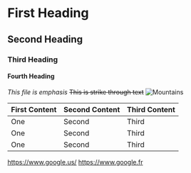 # First Heading #
## Second Heading ##
### Third Heading ###
#### Fourth Heading ####
_This file is emphasis_
~~This is strike through text~~
![Mountains](https://th.bing.com/th/id/OIP.SR2mpXzYbt3JbRgei0bZRQHaE7?pid=ImgDet&rs=1 "Mountains")

First Content|Second Content|Third Content
|:---|:---|:---
One|Second|Third
One|Second|Third
One|Second|Third

https://www.google.us/
<https://www.google.fr>

